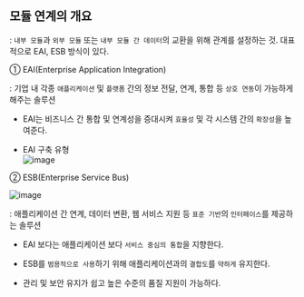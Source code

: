 ## 모듈 연계의 개요 

: `내부 모듈`과 `외부 모듈` 또는 `내부 모듈 간 데이터`의 교환을 위해 관계를 설정하는 것. 대표적으로 EAI, ESB 방식이 있다. 

① EAI(Enterprise Application Integration) 

: 기업 내 각종 `애플리케이션` 및 `플랫폼` 간의 정보 전달, 연계, 통합 등 `상호 연동`이 가능하게 해주는 솔루션 

- EAI는 비즈니스 간 통합 및 연계성을 증대시켜 `효율성` 및 각 시스템 간의 `확장성`을 높여준다.

- EAI 구축 유형  
![image](https://user-images.githubusercontent.com/64796257/159626927-20962774-8d27-4e7c-9ae5-5a7f201e0f9f.png)

② ESB(Enterprise Service Bus) 

![image](https://user-images.githubusercontent.com/64796257/159627380-71275f3c-2989-4e76-a43c-a46dc1663b13.png)

: 애플리케이션 간 연계, 데이터 변환, 웹 서비스 지원 등 `표준 기반`의 `인터페이스`를 제공하는 솔루션

- EAI 보다는 애플리케이션 보다 `서비스 중심의 통합`을 지향한다.

- ESB를 `범용적으로 사용`하기 위해 애플리케이션과의 `결합도`를 `약하게` 유지한다.

- 관리 및 보안 유지가 쉽고 높은 수준의 품질 지원이 가능하다.




























